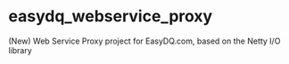 easydq_webservice_proxy
=======================

(New) Web Service Proxy project for EasyDQ.com, based on the Netty I/O library
